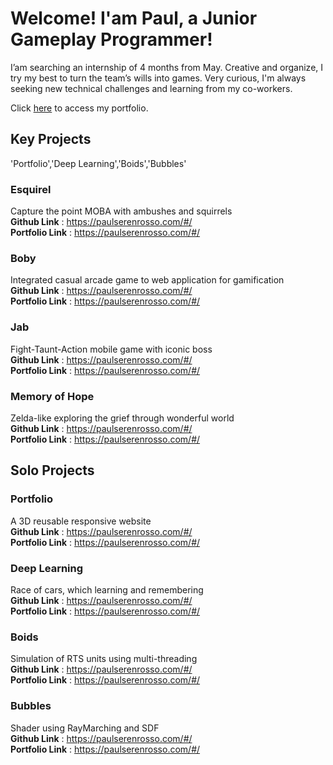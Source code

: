 # Welcome! I'am **Paul**, a Junior Gameplay Programmer!

I’am searching an internship of 4 months from May.
Creative and organize, I try my best to turn the team’s wills into games.
Very curious, I'm always seeking new technical challenges and learning from my co-workers.

Click [here](https://paulserenrosso.com/#/) to access my portfolio.

## Key Projects

'Portfolio','Deep Learning','Boids','Bubbles'

### Esquirel 
Capture the point MOBA with ambushes and squirrels  
**Github Link** : https://paulserenrosso.com/#/  
**Portfolio Link** : https://paulserenrosso.com/#/

### Boby 
Integrated casual arcade game to web application for gamification  
**Github Link** : https://paulserenrosso.com/#/  
**Portfolio Link** : https://paulserenrosso.com/#/

### Jab 
Fight-Taunt-Action mobile game with iconic boss  
**Github Link** : https://paulserenrosso.com/#/  
**Portfolio Link** : https://paulserenrosso.com/#/

### Memory of Hope
Zelda-like exploring the grief through wonderful world  
**Github Link** : https://paulserenrosso.com/#/  
**Portfolio Link** : https://paulserenrosso.com/#/

## Solo Projects

### Portfolio
A 3D reusable responsive website  
**Github Link** : https://paulserenrosso.com/#/  
**Portfolio Link** : https://paulserenrosso.com/#/

### Deep Learning
Race of cars, which learning and remembering  
**Github Link** : https://paulserenrosso.com/#/  
**Portfolio Link** : https://paulserenrosso.com/#/

### Boids
Simulation of RTS units using multi-threading  
**Github Link** : https://paulserenrosso.com/#/  
**Portfolio Link** : https://paulserenrosso.com/#/

### Bubbles
Shader using RayMarching and SDF  
**Github Link** : https://paulserenrosso.com/#/  
**Portfolio Link** : https://paulserenrosso.com/#/
